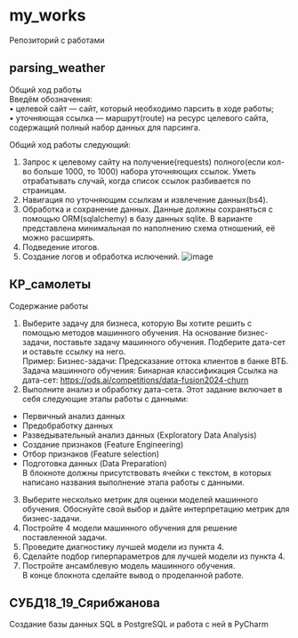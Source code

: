 # my_works
Репозиторий с работами
## parsing_weather
Общий ход работы     
Введём обозначения:    
• целевой сайт — сайт, который необходимо парсить в ходе работы;    
• уточняющая ссылка — маршрут(route) на ресурс целевого сайта, содержащий полный набор данных для парсинга.    

Общий ход работы следующий:    
1. Запрос к целевому сайту на получение(requests) полного(если кол-во больше 1000, то 1000) набора уточняющих ссылок. Уметь отрабатывать случай, когда список ссылок разбивается по страницам.
2. Навигация по уточняющим ссылкам и извлечение данных(bs4).
3. Обработка и сохранение данных. Данные должны сохраняться с помощью
ORM(sqlalchemy) в базу данных sqlite. В варианте представлена минимальная по
наполнению схема отношений, её можно расширять.
4. Подведение итогов.
5. Создание логов и обработка ислючений.
![image](https://github.com/Delia0001/my_works/assets/112614636/fee96af8-4133-4d12-a72e-0b613f66c181)
## КР_самолеты
Содержание работы    
1. Выберите задачу для бизнеса, которую Вы хотите решить с помощью методов машинного обучения. На основание бизнес-задачи, поставьте задачу
машинного обучения. Подберите дата-сет и оставьте ссылку на него.    
Пример:
Бизнес-задачи: Предсказание оттока клиентов в банке ВТБ.
Задача машинного обучения: Бинарная классификация
Ссылка на дата-сет: https://ods.ai/competitions/data-fusion2024-churn
2. Выполните анализ и обработку дата-сета. Этот задание включает в себя
следующие этапы работы с данными:    
- Первичный анализ данных  
- Предобработку данных  
- Разведывательный анализ данных (Exploratory Data Analysis)  
- Создание признаков (Feature Engineering)  
- Отбор признаков (Feature selection)  
- Подготовка данных (Data Preparation)  
В блокноте должны присутствовать ячейки с текстом, в которых написано
названия выполнение этапа работы с данными.  

3. Выберите несколько метрик для оценки моделей машинного обучения.
Обоснуйте свой выбор и дайте интерпретацию метрик для бизнес-задачи.  
4. Постройте 4 модели машинного обучения для решение поставленной задачи.  
5. Проведите диагностику лучшей модели из пункта 4.  
6. Сделайте подбор гиперпараметров для лучшей модели из пункта 4.  
7. Постройте ансамблевую модель машинного обучения.  
В конце блокнота сделайте вывод о проделанной работе.

## СУБД18_19_Сярибжанова
Создание базы данных SQL в PostgreSQL и работа с ней в PyCharm
